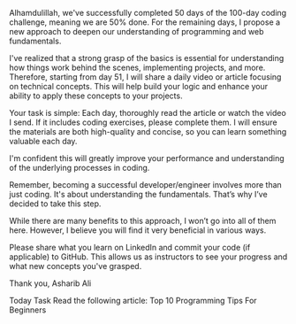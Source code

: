 Alhamdulillah, we've successfully completed 50 days of the 100-day coding challenge, meaning we are 50% done. For the remaining days, I propose a new approach to deepen our understanding of programming and web fundamentals.

I've realized that a strong grasp of the basics is essential for understanding how things work behind the scenes, implementing projects, and more. Therefore, starting from day 51, I will share a daily video or article focusing on technical concepts. This will help build your logic and enhance your ability to apply these concepts to your projects.

Your task is simple: Each day, thoroughly read the article or watch the video I send. If it includes coding exercises, please complete them. I will ensure the materials are both high-quality and concise, so you can learn something valuable each day.

I'm confident this will greatly improve your performance and understanding of the underlying processes in coding.

Remember, becoming a successful developer/engineer involves more than just coding. It's about understanding the fundamentals. That’s why I’ve decided to take this step.

While there are many benefits to this approach, I won’t go into all of them here. However, I believe you will find it very beneficial in various ways.

Please share what you learn on LinkedIn and commit your code (if applicable) to GitHub. This allows us as instructors to see your progress and what new concepts you've grasped.

Thank you, Asharib Ali

Today Task
Read the following article: Top 10 Programming Tips For Beginners
